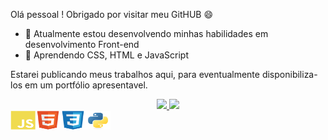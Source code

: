 Olá pessoal ! Obrigado por visitar meu GitHUB 😄

- 🔭 Atualmente estou desenvolvendo minhas habilidades em desenvolvimento Front-end
- 🌱 Aprendendo CSS, HTML e JavaScript

Estarei publicando meus trabalhos aqui, para eventualmente disponibiliza-los em um portfólio apresentavel.

<div align="center">
  <a href="https://github.com/JordanAyron">
  <img height="180em" src="https://github-readme-stats.vercel.app/api?username=JordanAyron&show_icons=true&theme=dark&include_all_commits=true&count_private=true"/>
  <img height="180em" src="https://github-readme-stats.vercel.app/api/top-langs/?username=JordanAyron&layout=compact&langs_count=7&theme=dark"/>
</div>
  
  
<div style="display: flex"><br>
  <img align="center" alt="Rafa-Js" height="30" width="40" src="https://raw.githubusercontent.com/devicons/devicon/master/icons/javascript/javascript-plain.svg">
  <img align="center" alt="Rafa-HTML" height="30" width="40" src="https://raw.githubusercontent.com/devicons/devicon/master/icons/html5/html5-original.svg">
  <img align="center" alt="Rafa-CSS" height="30" width="40" src="https://raw.githubusercontent.com/devicons/devicon/master/icons/css3/css3-original.svg">
  <img align="center" alt="Rafa-Python" height="30" width="40" src="https://raw.githubusercontent.com/devicons/devicon/master/icons/python/python-original.svg">
</div>




<!--
**JordanAyron/JordanAyron** is a ✨ _special_ ✨ repository because its `README.md` (this file) appears on your GitHub profile.

Here are some ideas to get you started:

- 🔭 I’m currently working on ...
- 🌱 I’m currently learning ...
- 👯 I’m looking to collaborate on ...
- 🤔 I’m looking for help with ...
- 💬 Ask me about ...
- 📫 How to reach me: ...
- 😄 Pronouns: ...
- ⚡ Fun fact: ...
-->
